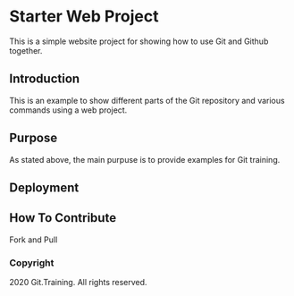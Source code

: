 # Starter Web Project 

This is a simple website project for showing how to use Git and Github together.

## Introduction

This is an example to show different parts of the Git repository and various commands using a web
project.

## Purpose

As stated above, the main purpuse is to provide examples for Git training.

## Deployment

## How To Contribute

Fork and Pull

### Copyright

2020 Git.Training. All rights reserved.

